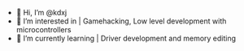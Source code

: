 - 👋 Hi, I’m @kdxj
- 👀 I’m interested in | Gamehacking, Low level development with microcontrollers 
- 🌱 I’m currently learning | Driver development and memory editing
